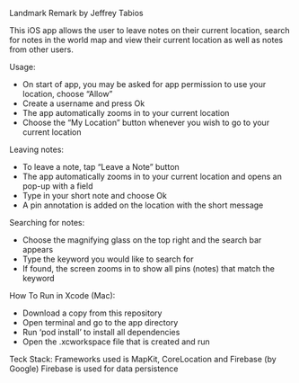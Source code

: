 Landmark Remark
by Jeffrey Tabios

This iOS app allows the user to leave notes on their current location, search for notes in the world map and view their current location as well as notes from other users. 

Usage:
- On start of app, you may be asked for app permission to use your location, choose “Allow”
- Create a username and press Ok
- The app automatically zooms in to your current location
- Choose the “My Location” button whenever you wish to go to your current location

Leaving notes:
- To leave a note, tap “Leave a Note” button
- The app automatically zooms in to your current location and opens an pop-up with a field
- Type in your short note and choose Ok
- A pin annotation is added on the location with the short message

Searching for notes:
- Choose the magnifying glass on the top right and the search bar appears
- Type the keyword you would like to search for
- If found, the screen zooms in to show all pins (notes) that match the keyword

How To Run in Xcode (Mac):
- Download a copy from this repository
- Open terminal and go to the app directory
- Run ‘pod install’ to install all dependencies
- Open the .xcworkspace file that is created and run

Teck Stack:
Frameworks used is MapKit, CoreLocation and Firebase (by Google)
Firebase is used for data persistence
